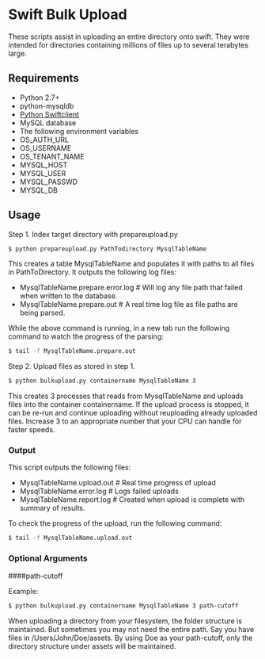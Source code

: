 # Swift Bulk Upload

These scripts assist in uploading an entire directory onto swift. They were intended for directories containing millions of files up to several terabytes large.

## Requirements
* Python 2.7+
* python-mysqldb
* [Python Swiftclient][python-swiftclient]
* MySQL database
* The following environment variables
 * OS_AUTH_URL
 * OS_USERNAME
 * OS_TENANT_NAME
 * MYSQL_HOST
 * MYSQL_USER
 * MYSQL_PASSWD
 * MYSQL_DB

## Usage
Step 1. Index target directory with prepareupload.py

```sh
$ python prepareupload.py PathTodirectory MysqlTableName
```

This creates a table MysqlTableName and populates it with paths to all files in PathToDirectory. It outputs the following log files:

* MysqlTableName.prepare.error.log # Will log any file path that failed when written to the database.
* MysqlTableName.prepare.out # A real time log file as file paths are being parsed.

While the above command is running, in a new tab run the following command to watch the progress of the parsing:
```sh
$ tail -f MysqlTableName.prepare.out
```

Step 2. Upload files as stored in step 1.

```sh
$ python bulkupload.py containername MysqlTableName 3
```

This creates 3 processes that reads from MysqlTableName and uploads files into the container containername. If the upload process is stopped, it can be re-run and continue uploading without reuploading already uploaded files. Increase 3 to an appropriate number that your CPU can handle for faster speeds.

### Output
This script outputs the following files:
* MysqlTableName.upload.out # Real time progress of upload
* MysqlTableName.error.log # Logs failed uploads
* MysqlTableName.report.log # Created when upload is complete with summary of results.

To check the progress of the upload, run the following command:

```sh
$ tail -f MysqlTableName.upload.out
```
[python-swiftclient]:https://pypi.python.org/pypi/python-swiftclient


### Optional Arguments

####path-cutoff

Example:
```sh
$ python bulkupload.py containername MysqlTableName 3 path-cutoff
```

When uploading a directory from your filesystem, the folder structure is maintained. But sometimes you may not need the entire path. Say you have files in /Users/John/Doe/assets. By using Doe as your path-cutoff, only the directory structure under assets will be maintained.
